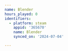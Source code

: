 ```yaml
---
name: Blender
hours_played: 0
identifiers:
  - platform: steam
    appid: '365670'
    name: Blender
    synced_on: '2024-07-04'

---
```

